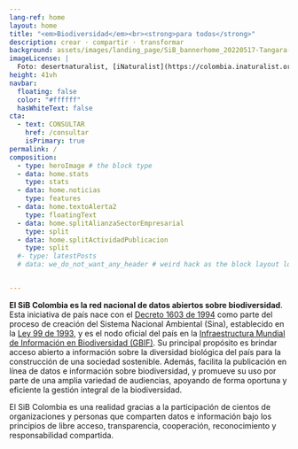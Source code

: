 ```yaml
---
lang-ref: home
layout: home
title: "<em>Biodiversidad</em><br><strong>para todos</strong>"
description: crear · compartir · transformar
background: assets/images/landing_page/SiB_bannerhome_20220517-Tangara-xanthocephala-desertnaturalist-iNaturalist.jpg.jpg
imageLicense: |
  Foto: desertnaturalist, [iNaturalist](https://colombia.inaturalist.org/observations/104947761){:target="_blank"}.
height: 41vh
navbar:
  floating: false
  color: "#ffffff"
  hasWhiteText: false
cta:
  - text: CONSULTAR
    href: /consultar
    isPrimary: true
permalink: /
composition:
  - type: heroImage # the block type
  - data: home.stats
    type: stats
  - data: home.noticias
    type: features
  - data: home.textoAlerta2
    type: floatingText
  - data: home.splitAlianzaSectorEmpresarial
    type: split
  - data: home.splitActividadPublicacion
    type: split
  #- type: latestPosts
  # data: we_do_not_want_any_header # weird hack as the block layout looks for a data element and falls back to the page if none is present


---
```


**El SiB Colombia es la red nacional de datos abiertos sobre biodiversidad**. Esta iniciativa de país nace con el [Decreto 1603 de 1994](http://www.humboldt.org.co/images/documentos/pdf/Normativo/1994-07-17-dec-1603.pdf) como parte del proceso de creación del Sistema Nacional Ambiental (Sina), establecido en la [Ley 99 de 1993](http://www.humboldt.org.co/images/documentos/pdf/Normativo/1993-12-22-ley-99-crea-el-sina-y-mma.pdf), y es el nodo oficial del país en la [Infraestructura Mundial de Información en Biodiversidad (GBIF)](https://www.gbif.org/). Su principal propósito es brindar acceso abierto a información sobre la diversidad biológica del país para la construcción de una sociedad sostenible. Además, facilita la publicación en línea de datos e información sobre biodiversidad, y promueve su uso por parte de una amplia variedad de audiencias, apoyando de forma oportuna y eficiente la gestión integral de la biodiversidad.

El SiB Colombia es una realidad gracias a la participación de cientos de organizaciones y personas que comparten datos e información bajo los principios de libre acceso, transparencia, cooperación, reconocimiento y responsabilidad compartida.


